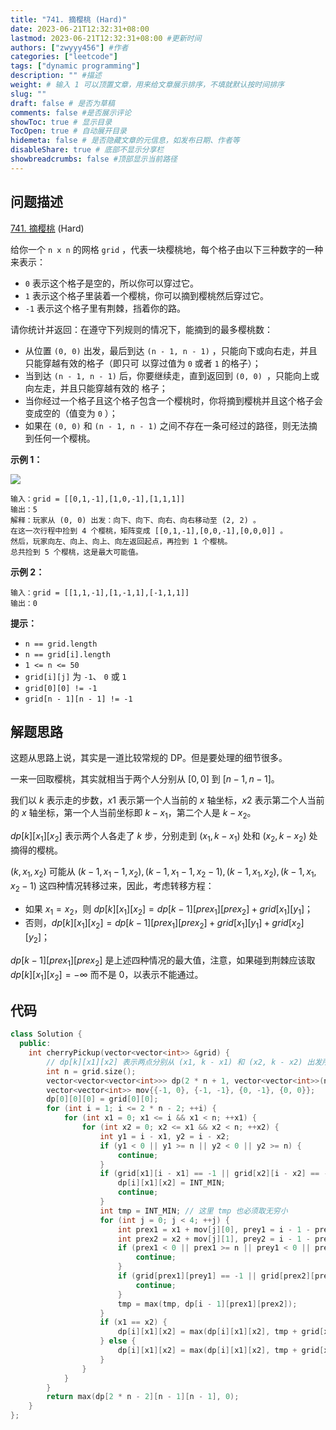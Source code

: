 ```yaml
---
title: "741. 摘樱桃 (Hard)"
date: 2023-06-21T12:32:31+08:00
lastmod: 2023-06-21T12:32:31+08:00 #更新时间
authors: ["zwyyy456"] #作者
categories: ["leetcode"]
tags: ["dynamic programming"]
description: "" #描述
weight: # 输入 1 可以顶置文章，用来给文章展示排序，不填就默认按时间排序
slug: ""
draft: false # 是否为草稿
comments: false #是否展示评论
showToc: true # 显示目录
TocOpen: true # 自动展开目录
hidemeta: false # 是否隐藏文章的元信息，如发布日期、作者等
disableShare: true # 底部不显示分享栏
showbreadcrumbs: false #顶部显示当前路径
---
```

## 问题描述

[741. 摘樱桃][link] (Hard)

[link]: https://leetcode.cn/problems/cherry-pickup/

给你一个 `n x n` 的网格 `grid` ，代表一块樱桃地，每个格子由以下三种数字的一种来表示：

- `0` 表示这个格子是空的，所以你可以穿过它。
- `1` 表示这个格子里装着一个樱桃，你可以摘到樱桃然后穿过它。
- `-1` 表示这个格子里有荆棘，挡着你的路。

请你统计并返回：在遵守下列规则的情况下，能摘到的最多樱桃数：

- 从位置 `(0, 0)` 出发，最后到达 `(n - 1, n - 1)` ，只能向下或向右走，并且只能穿越有效的格子（即只可
以穿过值为 `0` 或者 `1` 的格子）；
- 当到达 `(n - 1, n - 1)` 后，你要继续走，直到返回到 `(0, 0) `，只能向上或向左走，并且只能穿越有效的
格子；
- 当你经过一个格子且这个格子包含一个樱桃时，你将摘到樱桃并且这个格子会变成空的（值变为 `0` ）；
- 如果在 `(0, 0)` 和 `(n - 1, n - 1)` 之间不存在一条可经过的路径，则无法摘到任何一个樱桃。

**示例 1：**

![](https://pic-upyun.zwyyy456.tech/smms/2023-12-26-065425.jpg)

```
输入：grid = [[0,1,-1],[1,0,-1],[1,1,1]]
输出：5
解释：玩家从 (0, 0) 出发：向下、向下、向右、向右移动至 (2, 2) 。
在这一次行程中捡到 4 个樱桃，矩阵变成 [[0,1,-1],[0,0,-1],[0,0,0]] 。
然后，玩家向左、向上、向上、向左返回起点，再捡到 1 个樱桃。
总共捡到 5 个樱桃，这是最大可能值。

```

**示例 2：**

```
输入：grid = [[1,1,-1],[1,-1,1],[-1,1,1]]
输出：0

```

**提示：**

- `n == grid.length`
- `n == grid[i].length`
- `1 <= n <= 50`
- `grid[i][j]` 为 `-1`、 `0` 或 `1`
- `grid[0][0] != -1`
- `grid[n - 1][n - 1] != -1`

## 解题思路

这题从思路上说，其实是一道比较常规的 DP。但是要处理的细节很多。

一来一回取樱桃，其实就相当于两个人分别从 $[0, 0]$ 到 $[n - 1, n - 1]$。

我们以 $k$ 表示走的步数，$x1$ 表示第一个人当前的 $x$ 轴坐标，$x2$ 表示第二个人当前的 $x$ 轴坐标，第一个人当前坐标即 $k - x_1$，第二个人是 $k - x_2$。

$dp[k][x_1][x_2]$ 表示两个人各走了 $k$ 步，分别走到 $(x_1, k - x_1)$ 处和 $(x_2, k - x_2)$ 处摘得的樱桃。

$(k, x_1, x_2)$ 可能从 $(k - 1, x_1 - 1, x_2), (k - 1, x_1 - 1, x_2 - 1), (k - 1, x_1, x_2), (k - 1, x_1, x_2 - 1)$ 这四种情况转移过来，因此，考虑转移方程：

- 如果 $x_1 = x_2$，则 $dp[k][x_1][x_2] = dp[k - 1][prex_1][prex_2] + grid[x_1][y_1]$；
- 否则，$dp[k][x_1][x_2] = dp[k - 1][prex_1][prex_2] + grid[x_1][y_1] + grid[x_2][y_2]$；

$dp[k - 1][prex_1][prex_2]$ 是上述四种情况的最大值，注意，如果碰到荆棘应该取 $dp[k][x_1][x_2] = -\infty$ 而不是 $0$，以表示不能通过。

## 代码

```cpp
class Solution {
  public:
    int cherryPickup(vector<vector<int>> &grid) {
        // dp[k][x1][x2] 表示两点分别从 (x1, k - x1) 和 (x2, k - x2) 出发所能收集到的最多樱
        int n = grid.size();
        vector<vector<vector<int>>> dp(2 * n + 1, vector<vector<int>>(n, vector<int>(n, INT_MIN)));
        vector<vector<int>> mov{{-1, 0}, {-1, -1}, {0, -1}, {0, 0}};
        dp[0][0][0] = grid[0][0];
        for (int i = 1; i <= 2 * n - 2; ++i) {
            for (int x1 = 0; x1 <= i && x1 < n; ++x1) {
                for (int x2 = 0; x2 <= x1 && x2 < n; ++x2) {
                    int y1 = i - x1, y2 = i - x2;
                    if (y1 < 0 || y1 >= n || y2 < 0 || y2 >= n) {
                        continue;
                    }
                    if (grid[x1][i - x1] == -1 || grid[x2][i - x2] == -1) {
                        dp[i][x1][x2] = INT_MIN;
                        continue;
                    }
                    int tmp = INT_MIN; // 这里 tmp 也必须取无穷小
                    for (int j = 0; j < 4; ++j) {
                        int prex1 = x1 + mov[j][0], prey1 = i - 1 - prex1;
                        int prex2 = x2 + mov[j][1], prey2 = i - 1 - prex2;
                        if (prex1 < 0 || prex1 >= n || prey1 < 0 || prey1 >= n || prex2 < 0 || prex2 >= n || prey2 < 0 || prey2 >= n) {
                            continue;
                        }
                        if (grid[prex1][prey1] == -1 || grid[prex2][prey2] == -1) {
                            continue;
                        }
                        tmp = max(tmp, dp[i - 1][prex1][prex2]);
                    }
                    if (x1 == x2) {
                        dp[i][x1][x2] = max(dp[i][x1][x2], tmp + grid[x1][i - x1]);
                    } else {
                        dp[i][x1][x2] = max(dp[i][x1][x2], tmp + grid[x1][i - x1] + grid[x2][i - x2]);
                    }
                }
            }
        }
        return max(dp[2 * n - 2][n - 1][n - 1], 0);
    }
};
```

